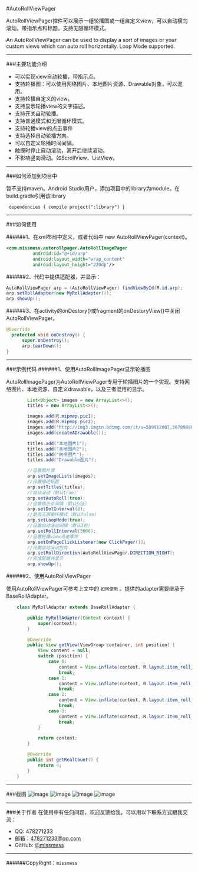 #AutoRollViewPager
  
  AutoRollViewPager控件可以展示一组轮播图或一组自定义view，可以自动横向滚动，带指示点和标题，支持无限循环模式。
  
  An AutoRollViewPager can be used to display a sort of images or your custom views which can auto roll horizontally. Loop Mode supported.
  
---

###主要功能介绍

* 可以实现view自动轮播，带指示点。
* 支持轮播图：可以使用网络图片、本地图片资源、Drawable对象，可以混用。
* 支持轮播自定义的view。 
* 支持显示轮播view的文字描述。
* 支持开关自动轮播。
* 支持普通模式和无限循环模式。
* 支持轮播view的点击事件
* 支持选择自动轮播方向。
* 可以自定义轮播时间间隔。
* 触摸时停止自动滚动，离开后继续滚动。
* 不影响竖向滑动。如ScrollView、ListView。

---

###如何添加到项目中

暂不支持maven。Android Studio用户，添加项目中的library为module。在build.gradle引用该library
  
  `
  dependencies {
    compile project(":library")
}`

---

###如何使用
  
######1、在xml布局中定义，或者代码中 new AutoRollViewPager(context)。
  ```xml
  <com.missmess.autorollpager.AutoRollImagePager
            android:id="@+id/arp"
            android:layout_width="wrap_content"
            android:layout_height="220dp"/>
  ```
  
######2、代码中提供适配器，并显示：
  
  ```java
  AutoRollViewPager arp = (AutoRollViewPager) findViewById(R.id.arp);
  arp.setRollAdapter(new MyRollAdapter());
  arp.showUp();
  ```
  
######3、在activity的onDestory()或fragment的onDestoryView()中关闭AutoRollViewPager。
  ```java
  @Override
    protected void onDestroy() {
        super.onDestroy();
        arp.tearDown();
 }
  ```
---

###示例代码
######1、使用AutoRollImagePager显示轮播图

AutoRollImagePager为AutoRollViewPager专用于轮播图片的一个实现。支持网络图片、本地资源、自定义drawable，以及三者混用的显示。

```java
        List<Object> images = new ArrayList<>();
        titles = new ArrayList<>();

        images.add(R.mipmap.pic1);
        images.add(R.mipmap.pic2);
        images.add("http://img3.imgtn.bdimg.com/it/u=509912007,3678988032&fm=21&gp=0.jpg");
        images.add(createADrawable());

        titles.add("本地图片1");
        titles.add("本地图片2");
        titles.add("网络图片");
        titles.add("Drawable图片");

        //设置图片源
        arp.setImageLists(images);
        //设置描述标题
        arp.setTitles(titles);
        //自动滚动（默认true）
        arp.setAutoRoll(true);
        //设置指示点间隔（默认5dp）
        arp.setDotInterval(8);
        //是否无限循环模式（默认false）
        arp.setLoopMode(true);
        //设置自动滚动间隔（默认3秒）
        arp.setRollInterval(3000);
        //设置轮播view点击事件
        arp.setOnPageClickListener(new ClickPager());
        //设置自动滚动方向
        arp.setRollDirection(AutoRollViewPager.DIRECTION_RIGHT);
        //完成配置并显示
        arp.showUp();

```

######2、使用AutoRollViewPager

使用AutoRollViewPager可参考上文中的 `如何使用` 。提供的adapter需要继承于BaseRollAdapter。
```java
    class MyRollAdapter extends BaseRollAdapter {

        public MyRollAdapter(Context context) {
            super(context);
        }

        @Override
        public View getView(ViewGroup container, int position) {
            View content = null;
            switch (position) {
                case 0:
                    content = View.inflate(context, R.layout.item_roll_view_1, null);
                    break;
                case 1:
                    content = View.inflate(context, R.layout.item_roll_view_2, null);
                    break;
                case 2:
                    content = View.inflate(context, R.layout.item_roll_view_3, null);
                    break;
                case 3:
                    content = View.inflate(context, R.layout.item_roll_view_4, null);
                    break;
            }

            return content;
        }

        @Override
        public int getRealCount() {
            return 4;
        }
    }
```
---

###截图
![image](https://raw.githubusercontent.com/missmess/autorollpager/master/raw/picc1.jpg)
![image](https://raw.githubusercontent.com/missmess/autorollpager/master/raw/picc2.png)
![image](https://raw.githubusercontent.com/missmess/autorollpager/master/raw/picc3.jpg)
![image](https://raw.githubusercontent.com/missmess/autorollpager/master/raw/picc4.jpg)

---

###关于作者
在使用中有任何问题，欢迎反馈给我，可以用以下联系方式跟我交流：

* QQ: 478271233
* 邮箱：<478271233@qq.com>
* GitHub: [@missmess](https://github.com/missmess)

---
######CopyRight：`missmess`
